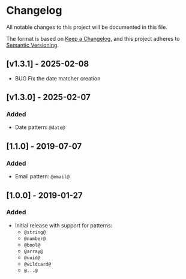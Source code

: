 # Changelog

All notable changes to this project will be documented in this file.

The format is based on [Keep a Changelog](https://keepachangelog.com/en/1.0.0/),
and this project adheres to [Semantic Versioning](https://semver.org/spec/v2.0.0.html).

## [v1.3.1] - 2025-02-08

- BUG Fix the date matcher creation

## [v1.3.0] - 2025-02-07

### Added

- Date pattern: `@date@`

## [1.1.0] - 2019-07-07

### Added

- Email pattern: `@email@`

## [1.0.0] - 2019-01-27

### Added

- Initial release with support for patterns:
  - `@string@`
  - `@number@`
  - `@bool@`
  - `@array@`
  - `@uuid@`
  - `@wildcard@`
  - `@...@`
